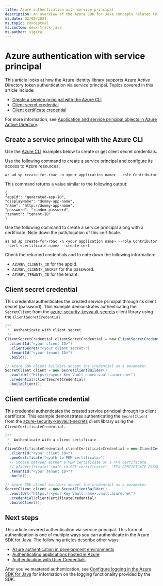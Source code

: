 ```yaml
---
title: Azure authentication with service principal
description: An overview of the Azure SDK for Java concepts related to authenticating applications via service principal
ms.date: 02/02/2021
ms.topic: conceptual
ms.custom: devx-track-java
ms.author: vigera
---
```


# Azure authentication with service principal

This article looks at how the Azure Identity library supports Azure Active Directory token authentication via service principal. Topics covered in this article include:

* [Create a service principal with the Azure CLI](#create-a-service-principal-with-the-azure-cli)
* [Client secret credential](#client-secret-credential)
* [Client certificate credential](#client-certificate-credential)

For more information, see [Application and service principal objects in Azure Active Directory](/azure/active-directory/develop/app-objects-and-service-principals).

## Create a service principal with the Azure CLI

Use the [Azure CLI][azure_cli] examples below to create or get client secret credentials.

Use the following command to create a service principal and configure its access to Azure resources:

```azurecli
az ad sp create-for-rbac -n <your application name> --role Contributor
```

This command returns a value similar to the following output:

```output
{
"appId": "generated-app-ID",
"displayName": "dummy-app-name",
"name": "http://dummy-app-name",
"password": "random-password",
"tenant": "tenant-ID"
}
```

Use the following command to create a service principal along with a certificate. Note down the path/location of this certificate.

```azurecli
az ad sp create-for-rbac -n <your application name> --role Contributor --cert <certificate name> --create-cert
```

Check the returned credentials and to note down the following information:

* `AZURE\_CLIENT\_ID` for the appId.
* `AZURE\_CLIENT\_SECRET` for the password.
* `AZURE\_TENANT\_ID` for the tenant.

## Client secret credential

This credential authenticates the created service principal through its client secret (password). This example demonstrates authenticating the `SecretClient` from the [azure-security-keyvault-secrets][secrets_client_library] client library using the `ClientSecretCredential`.

```java
/**
 *  Authenticate with client secret.
 */
ClientSecretCredential clientSecretCredential = new ClientSecretCredentialBuilder()
  .clientId("<your client ID>")
  .clientSecret("<your client secret>")
  .tenantId("<your tenant ID>")
  .build();

// Azure SDK client builders accept the credential as a parameter.
SecretClient client = new SecretClientBuilder()
  .vaultUrl("https://<your Key Vault name>.vault.azure.net")
  .credential(clientSecretCredential)
  .buildClient();
```

## Client certificate credential

This credential authenticates the created service principal through its client certificate. This example demonstrates authenticating the `SecretClient` from the [azure-security-keyvault-secrets][secrets_client_library] client library using the `ClientCertificateCredential`.

```java
/**
 *  Authenticate with a client certificate.
 */
ClientCertificateCredential clientCertificateCredential = new ClientCertificateCredentialBuilder()
  .clientId("<your client ID>")
  .pemCertificate("<path to PEM certificate>")
  // Choose between either a PEM certificate or a PFX certificate.
  //.pfxCertificate("<path to PFX certificate>", "PFX CERTIFICATE PASSWORD")
  .tenantId("<your tenant ID>")
  .build();

// Azure SDK client builders accept the credential as a parameter.
SecretClient client = new SecretClientBuilder()
  .vaultUrl("https://<your Key Vault name>.vault.azure.net")
  .credential(clientCertificateCredential)
  .buildClient();
```

## Next steps

This article covered authentication via service principal. This form of authentication is one of multiple ways you can authenticate in the Azure SDK for Java. The following articles describe other ways:

* [Azure authentication in development environments](identity-dev-env-auth.md)
* [Authenticating applications hosted in Azure](identity-azure-hosted-auth.md)
* [Authentication with User Credentials](identity-user-auth.md)

After you've mastered authentication, see [Configure logging in the Azure SDK for Java](logging-overview.md) for information on the logging functionality provided by the SDK.

<!-- LINKS -->
[azure_cli]: /cli/azure
[secrets_client_library]: https://github.com/Azure/azure-sdk-for-java/tree/master/sdk/keyvault/azure-security-keyvault-secrets
